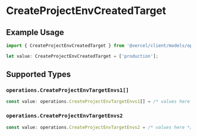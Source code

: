 # CreateProjectEnvCreatedTarget

## Example Usage

```typescript
import { CreateProjectEnvCreatedTarget } from '@vercel/client/models/operations';

let value: CreateProjectEnvCreatedTarget = ['production'];
```

## Supported Types

### `operations.CreateProjectEnvTargetEnvs1[]`

```typescript
const value: operations.CreateProjectEnvTargetEnvs1[] = /* values here */
```

### `operations.CreateProjectEnvTargetEnvs2`

```typescript
const value: operations.CreateProjectEnvTargetEnvs2 = /* values here */
```

